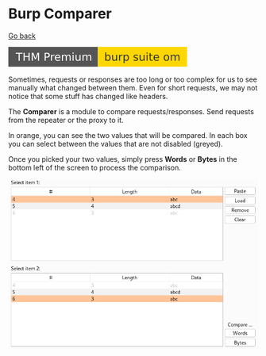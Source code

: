 # Burp Comparer

[Go back](../burp.md)

[![burpsuiteom](../../../../_badges/thmp/burpsuiteom.svg)](https://tryhackme.com/room/burpsuiteom)

<div class="row row-cols-lg-2"><div>

Sometimes, requests or responses are too long or too complex for us to see manually what changed between them. Even for short requests, we may not notice that some stuff has changed like headers.

The **Comparer** is a module to compare requests/responses. Send requests from the repeater or the proxy to it.

In orange, you can see the two values that will be compared. In each box you can select between the values that are not disabled (greyed).

Once you picked your two values, simply press **Words** or **Bytes** in the bottom left of the screen to process the comparison.
</div><div>

![burp_comparer.png](../../_images/burp_comparer.png)
</div></div>